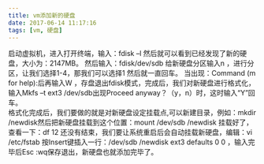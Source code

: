 ```yaml
---
title: vm添加新的硬盘
date: 2017-06-14 11:17:16
tags: [vm, 硬盘]
---
```

启动虚拟机，进入打开终端，输入：fdisk –l 然后就可以看到已经发现了新的硬盘，大小为：2147MB。
然后输入：fdisk/dev/sdb 给新硬盘分区输入n ，进行分区，让我们选择1-4，那我们可以选择1
然后就一直回车。
当出现：Command (m for help):后再输入W ，存盘退出fdisk模式，完成后，我们对新硬盘进行格式化，输入Mkfs –t ext3 /dev/sdb出现Proceed anyway？（y，n）时，这时输入“Y”回车。    
格式化完成后，我们要做的就是对新硬盘设定挂载点,可以新建目录，例如：mkdir /newdisk然后把新硬盘挂载到这个位置：mount /dev/sdb /newdisk 挂载好了，查看一下：df 
12
还没有结束，我们要让系统重启后会自动挂载新硬盘，编辑：vi /etc/fstab 按Insert键插入一行：/dev/sdb /newdisk ext3 defaults 0 0 ，输入完毕后Esc :wq保存退出，新硬盘也就添加完毕了。